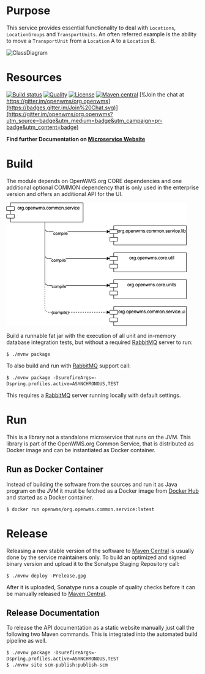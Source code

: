 # Purpose
This service provides essential functionality to deal with `Locations`, `LocationGroups` and `TransportUnits`. An often referred example is
the ability to move a `TransportUnit` from a `Location` A to a `Location` B.

![ClassDiagram][1]

# Resources

[![Build status](https://github.com/openwms/org.openwms.common.service.lib/actions/workflows/master-build.yml/badge.svg)](https://github.com/openwms/org.openwms.common.service.lib/actions/workflows/master-build.yml)
[![Quality](https://sonarcloud.io/api/project_badges/measure?project=org.openwms:org.openwms.common.service.lib&metric=alert_status)](https://sonarcloud.io/dashboard?id=org.openwms:org.openwms.common.service.lib)
[![License](https://img.shields.io/badge/License-Apache%202.0-blue.svg)](LICENSE)
[![Maven central](https://img.shields.io/maven-central/v/org.openwms/org.openwms.common.service.lib)](https://search.maven.org/search?q=a:org.openwms.common.service.lib)
[![Join the chat at https://gitter.im/openwms/org.openwms](https://badges.gitter.im/Join%20Chat.svg)](https://gitter.im/openwms/org.openwms?utm_source=badge&utm_medium=badge&utm_campaign=pr-badge&utm_content=badge)

**Find further Documentation on [Microservice Website](https://openwms.github.io/org.openwms.common.service.lib)**

# Build
The module depends on OpenWMS.org CORE dependencies and one additional optional COMMON dependency that is only used in the enterprise
version and offers an additional API for the UI.

![MavenDependencies][2]

Build a runnable fat jar with the execution of all unit and in-memory database integration tests, but without a required [RabbitMQ](https://www.rabbitmq.com)
server to run: 

```
$ ./mvnw package
```

To also build and run with [RabbitMQ](https://www.rabbitmq.com) support call:

```
$ ./mvnw package -DsurefireArgs=-Dspring.profiles.active=ASYNCHRONOUS,TEST
```

This requires a [RabbitMQ](https://www.rabbitmq.com) server running locally with default settings.

# Run
This is a library not a standalone microservice that runs on the JVM. This library is part of the OpenWMS.org Common Service, that is 
distributed as Docker image and can be instantiated as Docker container.

## Run as Docker Container
Instead of building the software from the sources and run it as Java program on the JVM it must be fetched as a Docker image from 
[Docker Hub](https://hub.docker.com/repository/docker/openwms/org.openwms.common.service) and started as a Docker container.

```
$ docker run openwms/org.openwms.common.service:latest
```

# Release
Releasing a new stable version of the software to [Maven Central](https://search.maven.org/) is usually done by the service maintainers
only. To build an optimized and signed binary version and upload it to the Sonatype Staging Repository call:

```
$ ./mvnw deploy -Prelease,gpg
```
After it is uploaded, Sonatype runs a couple of quality checks before it can be manually released to [Maven Central](https://search.maven.org/).

## Release Documentation
To release the API documentation as a static website manually just call the following two Maven commands. This is integrated into the
automated build pipeline as well.

```
$ ./mvnw package -DsurefireArgs=-Dspring.profiles.active=ASYNCHRONOUS,TEST
$ ./mvnw site scm-publish:publish-scm
```

[1]: src/site/resources/images/class-overview.png
[2]: src/site/resources/images/maven-deps.drawio.png
